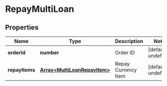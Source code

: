 # RepayMultiLoan

## Properties

Name | Type | Description | Notes
------------ | ------------- | ------------- | -------------
**orderId** | **number** | Order ID | [default to undefined]
**repayItems** | [**Array&lt;MultiLoanRepayItem&gt;**](MultiLoanRepayItem.md) | Repay Currency Item | [default to undefined]

